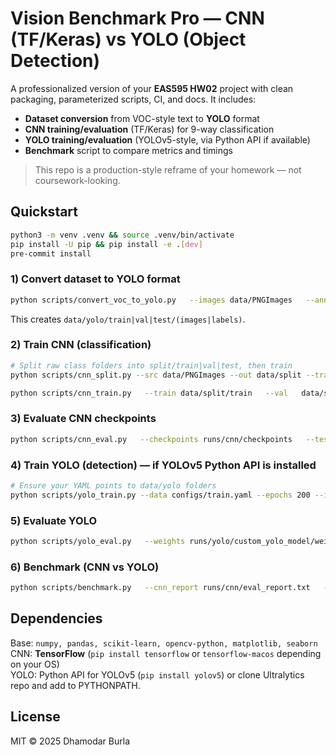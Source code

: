 # Vision Benchmark Pro — CNN (TF/Keras) vs YOLO (Object Detection)

A professionalized version of your **EAS595 HW02** project with clean packaging, parameterized scripts, CI, and docs.
It includes:
- **Dataset conversion** from VOC-style text to **YOLO** format
- **CNN training/evaluation** (TF/Keras) for 9-way classification
- **YOLO training/evaluation** (YOLOv5-style, via Python API if available)
- **Benchmark** script to compare metrics and timings

> This repo is a production-style reframe of your homework — not coursework-looking.

## Quickstart
```bash
python3 -m venv .venv && source .venv/bin/activate
pip install -U pip && pip install -e .[dev]
pre-commit install
```

### 1) Convert dataset to YOLO format
```bash
python scripts/convert_voc_to_yolo.py   --images data/PNGImages   --annos  data/Annotations   --out    data/yolo    --imgw 640 --imgh 480
```
This creates `data/yolo/train|val|test/(images|labels)`.

### 2) Train CNN (classification)
```bash
# Split raw class folders into split/train|val|test, then train
python scripts/cnn_split.py --src data/PNGImages --out data/split --train 0.7 --val 0.15 --test 0.15

python scripts/cnn_train.py   --train data/split/train   --val   data/split/val     --epochs 200 --batch 32 --img 128 --ckpt runs/cnn/checkpoints
```

### 3) Evaluate CNN checkpoints
```bash
python scripts/cnn_eval.py   --checkpoints runs/cnn/checkpoints   --test data/split/test   --img 128   --report runs/cnn/eval_report.txt
```

### 4) Train YOLO (detection) — if YOLOv5 Python API is installed
```bash
# Ensure your YAML points to data/yolo folders
python scripts/yolo_train.py --data configs/train.yaml --epochs 200 --img 128 --batch 8 --name custom_yolo_model
```

### 5) Evaluate YOLO
```bash
python scripts/yolo_eval.py   --weights runs/yolo/custom_yolo_model/weights/best.pt   --images  data/yolo/test/images   --labels  data/yolo/test/labels   --img 128   --out runs/yolo/predictions
```

### 6) Benchmark (CNN vs YOLO)
```bash
python scripts/benchmark.py   --cnn_report runs/cnn/eval_report.txt   --yolo_report runs/yolo/metrics.json
```

## Dependencies
Base: `numpy, pandas, scikit-learn, opencv-python, matplotlib, seaborn`  
CNN: **TensorFlow** (`pip install tensorflow` or `tensorflow-macos` depending on your OS)  
YOLO: Python API for YOLOv5 (`pip install yolov5`) or clone Ultralytics repo and add to PYTHONPATH.

## License
MIT © 2025 Dhamodar Burla
